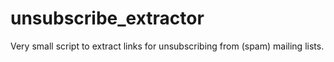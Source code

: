 # unsubscribe_extractor

Very small script to extract links for unsubscribing from (spam) mailing
lists.
